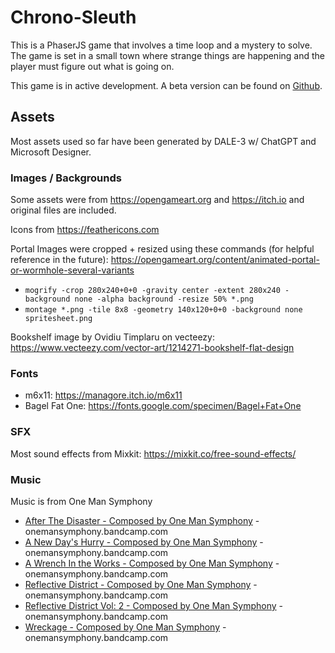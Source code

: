 # Chrono-Sleuth

This is a PhaserJS game that involves a time loop and a mystery to solve. The game is set in a small town where strange things are happening and the player must figure out what is going on.

This game is in active development. A beta version can be found on [Github](https://amcolash.github.io/chrono-sleuth/).

## Assets

Most assets used so far have been generated by DALE-3 w/ ChatGPT and Microsoft Designer.

### Images / Backgrounds

Some assets were from https://opengameart.org and https://itch.io and original files are included.

Icons from https://feathericons.com

Portal Images were cropped + resized using these commands (for helpful reference in the future): https://opengameart.org/content/animated-portal-or-wormhole-several-variants

- `mogrify -crop 280x240+0+0 -gravity center -extent 280x240 -background none -alpha background -resize 50% *.png`
- `montage *.png -tile 8x8 -geometry 140x120+0+0 -background none spritesheet.png`

Bookshelf image by Ovidiu Timplaru on vecteezy: https://www.vecteezy.com/vector-art/1214271-bookshelf-flat-design

### Fonts

- m6x11: https://managore.itch.io/m6x11
- Bagel Fat One: https://fonts.google.com/specimen/Bagel+Fat+One

### SFX

Most sound effects from Mixkit: https://mixkit.co/free-sound-effects/

### Music

Music is from One Man Symphony

- [After The Disaster - Composed by One Man Symphony](https://onemansymphony.bandcamp.com/album/after-the-disaster-free) - onemansymphony.bandcamp.com
- [A New Day's Hurry - Composed by One Man Symphony](https://onemansymphony.bandcamp.com/album/a-new-days-hurry-free) - onemansymphony.bandcamp.com
- [A Wrench In the Works - Composed by One Man Symphony](https://onemansymphony.bandcamp.com/album/a-wrench-in-the-works-free) - onemansymphony.bandcamp.com
- [Reflective District - Composed by One Man Symphony](https://onemansymphony.bandcamp.com/album/reflective-district-free) - onemansymphony.bandcamp.com
- [Reflective District Vol: 2 - Composed by One Man Symphony](https://onemansymphony.bandcamp.com/album/reflective-district-vol-2-free) - onemansymphony.bandcamp.com
- [Wreckage - Composed by One Man Symphony](https://onemansymphony.bandcamp.com/album/wreckage-free) - onemansymphony.bandcamp.com
